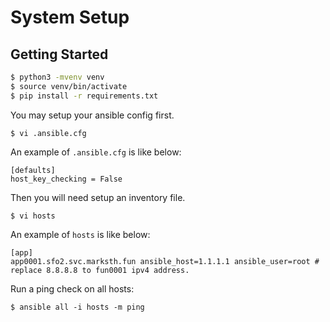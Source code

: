 # System Setup

## Getting Started

```bash
$ python3 -mvenv venv
$ source venv/bin/activate
$ pip install -r requirements.txt
```

You may setup your ansible config first.

```
$ vi .ansible.cfg
```

An example of `.ansible.cfg` is like below:

```
[defaults]
host_key_checking = False
```

Then you will need setup an inventory file.

```
$ vi hosts
```

An example of `hosts` is like below:

```
[app]
app0001.sfo2.svc.marksth.fun ansible_host=1.1.1.1 ansible_user=root # replace 8.8.8.8 to fun0001 ipv4 address.
```

Run a ping check on all hosts:

```
$ ansible all -i hosts -m ping
```
